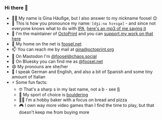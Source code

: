 ### Hi there 👋

- 👩‍💻 My name is Gina Häußge, but I also answer to my nickname foosel 😉
- 📢 This is how you pronounce my name: `[dʒiːna hɔʏsɡə]` - and since not everyone knows what to do with [IPA](https://en.wikipedia.org/wiki/International_Phonetic_Alphabet), [here's an mp3 of me saying it](https://foosel.net/about/my_name.mp3)
- 🐙 I'm the maintainer of [OctoPrint](https://github.com/OctoPrint/OctoPrint) and you can [support my work on that here](https://support.octoprint.org) 
- 🔗 My home on the net is [foosel.net](https://foosel.net)
- 📫 You can reach me by mail at [gina@octoprint.org](mailto:gina@octoprint.org)
- 🦣 On Mastodon I'm [@foosel@chaos.social](https://chaos.social/@foosel)
- 🦋 On Bluesky you can find me as [@foosel.net](https://bsky.app/profile/foosel.net)
- 😄 My pronouns are she/her
- 🙊 I speak German and English, and also a bit of Spanish and some tiny amount of Italian
- ⚡ Some fun facts: 
  * 🤓 That's a sharp s in my last name, not a b - see [ß](https://en.m.wikipedia.org/wiki/%C3%9F)
  * 🧗 My sport of choice is [bouldering](https://en.m.wikipedia.org/wiki/Bouldering)
  * 👩‍🍳 I'm a hobby baker with a focus on bread and pizza
  * 🎮 I own way more video games than I find the time to play, but that doesn't keep me from buying more
